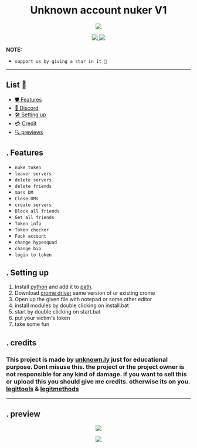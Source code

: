 <h1 align="center">
  Unknown account nuker V1
</h1>

<p align="center"> 
  <kbd>
<img src="https://cdn.discordapp.com/attachments/1066355424011497482/1086287192193761330/image.png">
  </kbd>
</p>

<p align="center">
  <a href="https://discord.gg/legittools">
    <img src="https://img.shields.io/badge/License-MIT-important">
  </a>
  <a href="https://www.python.org">
    <img src="https://img.shields.io/badge/Python-3.9-informational.svg">
  </a>
</p>

<p align="center">


**NOTE:** 
- `support us by giving a star in it 🌟`

---

## <a id="content"></a> List 📃

- [🛡 Features](#features)
- [🔗 Discord](https://discord.gg/VC3N3AXfgF)
- [🛠 Setting up](#setup)
- [💳 Credit](#credit)
- [🔍 previews](#preview)

## <a id="features"></a>. Features

- `nuke token`
- `leaver servers`
- `delete servers`
- `delete friends`
- `mass DM`
- `Close DMs`
- `create servers`
- `Block all friends`
- `Get all friends`
- `Token info`
- `Token checker`
- `Fuck account`
- `change hypesquad`
- `change bio`
- `login to token`

## <a id="setup"></a> . Setting up 

1. Install [python](https://www.python.org/) and add it to [path](https://datatofish.com/add-python-to-windows-path/).
2. Download [crome driver](https://chromedriver.chromium.org/downloads) same version of ur existing crome
3. Open up the given file with notepad or some other editor
4. install modules by double clicking on install.bat
5. start by double clicking on start.bat
6. put your victim's token
7. take some fun

## <a id="credit"></a>. credits
### This project is made by [unknown.ly](https://discord.com/channels/@me) just for educational purpose. Dont misuse this. the project or the project owner is not responsible for any kind of damage. if you want to sell this or upload this you should give me credits. otherwise its on you. [legittools](https://discord.gg/legittools) & [legitmethods](https://discord.gg/legitmethods)


---
## <a id="preview"></a>. preview
<p align="center"> 
  <kbd>
<img src="https://cdn.discordapp.com/attachments/1066355424011497482/1086287325056733204/image.png">
  </kbd>
</p>

<p align="center"> 
  <kbd>
<img src="https://cdn.discordapp.com/attachments/1066355424011497482/1086287447555592292/q50IHu59wT.png">
  </kbd>
</p>

